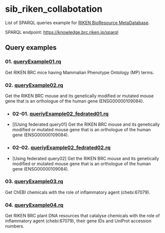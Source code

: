 # sib_riken_collabotation

List of SPARQL queries example for [RIKEN BioResource MetaDatabase](https://knowledge.brc.riken.jp/bioresource/).

SPARQL endpoint: https://knowledge.brc.riken.jp/sparql

## Query examples
### 01. [queryExample01.rq](https://github.com/kushidat/sib_riken_collabotation/blob/main/queriyExample01.rq)
Get RIKEN BRC mice having Mammalian Phenotype Ontology (MP) terms.


### 02. [queryExample02.rq](https://github.com/kushidat/sib_riken_collabotation/blob/main/queriyExample02.rq)
Get the RIKEN BRC mouse and its genetically modified or mutated mouse gene that is an orthologue of the human gene (ENSG00000109084).

  - ### 02-01. [queriyExample02_fedrated01.rq](https://github.com/kushidat/sib_riken_collabotation/blob/main/queriyExample02_fedrated01.rq)
  - [[Using federated query01] Get the RIKEN BRC mouse and its genetically modified or mutated mouse gene that is an orthologue of the human gene (ENSG00000109084).


  - ### 02-02. [queriyExample02_fedrated02.rq](https://github.com/kushidat/sib_riken_collabotation/blob/main/queriyExample02_fedrated02.rq)
  - [Using federated query02] Get the RIKEN BRC mouse and its genetically modified or mutated mouse gene that is an orthologue of the human gene (ENSG00000109084).

### 03. [queryExample03.rq](https://github.com/kushidat/sib_riken_collabotation/blob/main/queriyExample03.rq)
Get ChEBI chemicals with the role of inflammatory agent (chebi:67079).

### 04. [queryExample04.rq](https://github.com/kushidat/sib_riken_collabotation/blob/main/queriyExample04.rq)
Get RIKEN BRC plant DNA resources that catalyse chemicals with the role of inflammatory agent (chebi:67079), their gene IDs and UniProt accession numbers.

